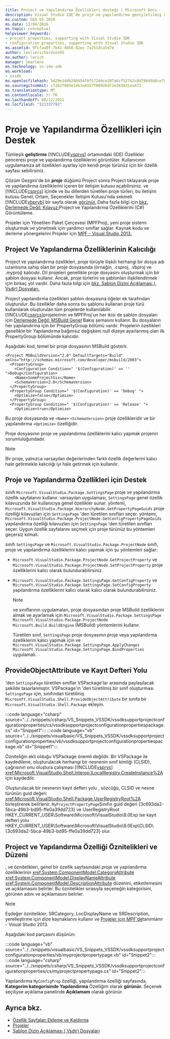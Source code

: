 ```yaml
---
title: Project ve Yapılandırma Özellikleri desteği | Microsoft Docs
description: Visual Studio IDE'de proje ve yapılandırma genişletilmiş özelliklerini görüntüleyemeyen kendi proje türünüz için bir özellik sayfası sağlamayı öğrenin.
ms.custom: SEO-VS-2020
ms.date: 11/04/2016
ms.topic: conceptual
helpviewer_keywords:
- project properties, supporting with Visual Studio SDK
- configuration properties, supporting with Visual Studio SDK
ms.assetid: 9fcfaa0f-7b41-4b68-82ec-7a151dca5d7e
author: leslierichardson95
ms.author: lerich
manager: jmartens
ms.technology: vs-ide-sdk
ms.workload:
- vssdk
ms.openlocfilehash: 5d29e1d4b280454f8f5724dce207a6cf527b2c0d79b95b8ce799b88c8a7bf34e
ms.sourcegitcommit: c72b2f603e1eb3a4157f00926df2e263831ea472
ms.translationtype: MT
ms.contentlocale: tr-TR
ms.lasthandoff: 08/12/2021
ms.locfileid: "121337792"
---
```

# <a name="support-for-project-and-configuration-properties"></a>Proje ve Yapılandırma Özellikleri için Destek
Tümleşik **geliştirme** [!INCLUDE[vsprvs](../../code-quality/includes/vsprvs_md.md)] ortamındaki (IDE) Özellikler penceresi proje ve yapılandırma özelliklerini görüntüler. Kullanıcının uygulamanıza ait özellikleri ayarlay için kendi proje türünüz için bir özellik sayfası sebilirsiniz.

 Çözüm Gezgini'de bir **proje** düğümü Project sonra  Project  tıklayarak proje ve yapılandırma özelliklerini içeren bir iletişim kutusu açabilirsiniz. ve [!INCLUDE[csprcs](../../data-tools/includes/csprcs_md.md)] içinde ve bu dillerden türetilen proje türleri, bu iletişim kutusu Genel, Ortam, Seçenekler İletişim Kutusu'nda sekmeli [!INCLUDE[vbprvb](../../code-quality/includes/vbprvb_md.md)] bir sayfa olarak [görünür.](../../ide/reference/general-environment-options-dialog-box.md) Daha fazla bilgi için [bkz. Derlemede Değil: Kılavuz:](/previous-versions/bb166517(v=vs.100))Project ve Yapılandırma Özelliklerini (C#) Görüntüleme.

 Projeler için Yönetilen Paket Çerçevesi (MPFProj), yeni proje sistemi oluşturmak ve yönetmek için yardımcı sınıflar sağlar. Kaynak kodu ve derleme yönergelerini Projeler için [MPF - Visual Studio 2013.](https://github.com/tunnelvisionlabs/MPFProj10)

## <a name="persistence-of-project-and-configuration-properties"></a>Project Ve Yapılandırma Özelliklerinin Kalıcılığı
 Project ve yapılandırma özellikleri, proje türüyle ilişkili herhangi bir dosya adı uzantısına sahip olan bir proje dosyasında (örneğin, .csproj, .vbproj ve .myproj) kalıcıdır. Dil projeleri genellikle proje dosyasını oluşturmak için bir şablon dosyası kullanır. Ancak, proje türlerini ve şablonları ilişkilendirmek için birkaç yol vardır. Daha fazla bilgi için [bkz. Şablon Dizini Açıklaması (. Vsdir) Dosyaları.](../../extensibility/internals/template-directory-description-dot-vsdir-files.md)

 Project yapılandırma özellikleri şablon dosyasına öğeler ek tarafından oluşturulur. Bu özellikler daha sonra bu şablonu kullanan proje türü kullanılarak oluşturulan tüm projelerde kullanılabilir. [!INCLUDE[csprcs](../../data-tools/includes/csprcs_md.md)]projelerinin ve MPFProj'un her ikisi de şablon dosyaları için [Derlemede Değil: MSBuild Genel](/previous-versions/visualstudio/visual-studio-2008/ms171452(v=vs.90)) Bakış şemasını kullanır. Bu dosyaların her yapılandırma için bir PropertyGroup bölümü vardır. Projelerin özellikleri genellikle bir Yapılandırma bağımsız değişkeni null dizeye ayarlanmış olan ilk PropertyGroup bölümünde kalıcıdır.

 Aşağıdaki kod, temel bir proje dosyasının MSBuild gösterir.

```
<Project MSBuildVersion="2.0" DefaultTargets="Build" xmlns="http://schemas.microsoft.com/developer/msbuild/2003">
  <PropertyGroup>
    <Configuration Condition=" '$(Configuration)' == '' ">Debug</Configuration>
    <Name>SomeProjectSix</Name>
    <SchemaVersion>2.0</SchemaVersion>
  </PropertyGroup>
  <PropertyGroup Condition=" '$(Configuration)' == 'Debug' ">
    <Optimize>false</Optimize>
  </PropertyGroup>
  <PropertyGroup Condition=" '$(Configuration)' == 'Release' ">
    <Optimize>true</Optimize>
```

 Bu proje dosyasında ve `<Name>` `<SchemaVersion>` proje özellikleridir ve bir yapılandırma `<Optimize>` özelliğidir.

 Proje dosyasının proje ve yapılandırma özelliklerini kalıcı yapmak projenin sorumluluğundadır.

> [!NOTE]
> Bir proje, yalnızca varsayılan değerlerinden farklı özellik değerlerini kalıcı hale getirmekle kalıcılığı iyi hale getirmek için kullanılır.

## <a name="support-for-project-and-configuration-properties"></a>Proje ve Yapılandırma Özellikleri için Destek
 sınıfı `Microsoft.VisualStudio.Package.SettingsPage` proje ve yapılandırma özellik sayfalarını kullanır. varsayılan uygulaması, `SettingsPage` genel özellik kılavuzunda bir kullanıcıya genel özellikler sunar. yöntemi, `Microsoft.VisualStudio.Package.HierarchyNode.GetPropertyPageGuids` proje özelliği kılavuzları için `SettingsPage` 'den türetilen sınıfları seçer. yöntemi, `Microsoft.VisualStudio.Package.ProjectNode.GetConfigPropertyPageGuids` yapılandırma özelliği kılavuzları için `SettingsPage` 'den türetilen sınıfları seçer. Uygun özellik sayfalarını seçmek için proje türünüz bu yöntemleri geçersiz kılmalı.

 sınıfı `SettingsPage` ve `Microsoft.VisualStudio.Package.ProjectNode` sınıfı, proje ve yapılandırma özelliklerini kalıcı yapmak için şu yöntemleri sağlar:

- `Microsoft.VisualStudio.Package.ProjectNode.GetProjectProperty` ve `Microsoft.VisualStudio.Package.ProjectNode.SetProjectProperty` proje özelliklerini kalıcı olarak bulundurabilirsiniz.

- `Microsoft.VisualStudio.Package.SettingsPage.GetConfigProperty` ve `Microsoft.VisualStudio.Package.SettingsPage.SetConfigProperty` yapılandırma özelliklerini kalıcı olarak kalıcı olarak bulundurabilirsiniz.

  > [!NOTE]
  > ve sınıflarının uygulamaları, proje dosyasından proje MSBuild özelliklerini almak ve ayarlamak için `Microsoft.VisualStudio.Package.SettingsPage` `Microsoft.VisualStudio.Package.ProjectNode` `Microsoft.Build.BuildEngine` (MSBuild) yöntemlerini kullanır.

  Türetilen sınıf, `SettingsPage` proje dosyasının proje veya yapılandırma özelliklerini kalıcı yapmak için ve `Microsoft.VisualStudio.Package.SettingsPage.ApplyChanges` `Microsoft.VisualStudio.Package.SettingsPage.BindProperties` uygulamalı.

## <a name="provideobjectattribute-and-registry-path"></a>ProvideObjectAttribute ve Kayıt Defteri Yolu
 'den `SettingsPage` türetilen sınıflar VSPackage'lar arasında paylaşılacak şekilde tasarlanmıştır. VSPackage'ın 'den türetilmiş bir sınıf oluşturması `SettingsPage` için, sınıfından türetilmiş `Microsoft.VisualStudio.Shell.ProvideObjectAttribute` bir sınıfa bir `Microsoft.VisualStudio.Shell.Package` ekleyin.

 :::code language="csharp" source="../../snippets/csharp/VS_Snippets_VSSDK/vssdksupportprojectconfigurationproperties/cs/vssdksupportprojectconfigurationpropertiespackage.cs" id="Snippet1":::
 :::code language="vb" source="../../snippets/visualbasic/VS_Snippets_VSSDK/vssdksupportprojectconfigurationproperties/vb/vssdksupportprojectconfigurationpropertiespackage.vb" id="Snippet1":::

 Özniteliğin ekli olduğu VSPackage önemli değildir. Bir VSPackage ile kaydedilene, oluşturulacak herhangi bir nesnenin sınıf kimliği (CLSID), çağrısının onu oluştura çalışması [!INCLUDE[vsprvs](../../code-quality/includes/vsprvs_md.md)] <xref:Microsoft.VisualStudio.Shell.Interop.ILocalRegistry.CreateInstance%2A> için kaydedilir.

 Oluşturulacak bir nesnenin kayıt defteri yolu , sözcüğü, CLSID ve nesne türünün guid değeri <xref:Microsoft.VisualStudio.Shell.Package.UserRegistryRoot%2A> birleştirerek belirlenir. `MyProjectPropertyPage`Sınıfın guid değeri {3c693da2-5bca-49b3-bd95-ffe0a39dd723} ve UserRegistryRoot HKEY_CURRENT_USER\Software\Microsoft\VisualStudio\8.0Exp ise kayıt defteri yolu HKEY_CURRENT_USER\Software\Microsoft\VisualStudio\8.0Exp\CLSID\\ {3c693da2-5bca-49b3-bd95-ffe0a39dd723} olur.

## <a name="project-and-configuration-property-attributes-and-layout"></a>Project ve Yapılandırma Özelliği Öznitelikleri ve Düzeni
 , ve öznitelikleri, genel bir özellik sayfasındaki proje ve yapılandırma özelliklerinin <xref:System.ComponentModel.CategoryAttribute> <xref:System.ComponentModel.DisplayNameAttribute> <xref:System.ComponentModel.DescriptionAttribute> düzenini, etiketlemesini ve açıklamasını belirler. Bu öznitelikler sırasıyla seçeneğin kategorisini, görünen adını ve açıklamasını belirler.

> [!NOTE]
> Eşdeğer öznitelikler, SRCategory, LocDisplayName ve SRDescription, yerelleştirme için dize kaynaklarını kullanır ve [Projeler için MPF'de](https://github.com/tunnelvisionlabs/MPFProj10)tanımlanır - Visual Studio 2013.

 Aşağıdaki kod parçasını düşünün:

 :::code language="vb" source="../../snippets/visualbasic/VS_Snippets_VSSDK/vssdksupportprojectconfigurationproperties/vb/myprojectpropertypage.vb" id="Snippet2":::
 :::code language="csharp" source="../../snippets/csharp/VS_Snippets_VSSDK/vssdksupportprojectconfigurationproperties/cs/myprojectpropertypage.cs" id="Snippet2":::

 Yapılandırma `MyConfigProp` özelliği, yapılandırma özelliği sayfasında, **Kategorim kategorisinde Yapılandırma** Özelliğim olarak **görünür.** Seçenek seçiliyse açıklama panelinde **Açıklamam** olarak görünür.

## <a name="see-also"></a>Ayrıca bkz.
- [Özellik Sayfaları Ekleme ve Kaldırma](../../extensibility/adding-and-removing-property-pages.md)
- [Projeler](../../extensibility/internals/projects.md)
- [Şablon Dizin Açıklaması (.Vsdir) Dosyaları](../../extensibility/internals/template-directory-description-dot-vsdir-files.md)